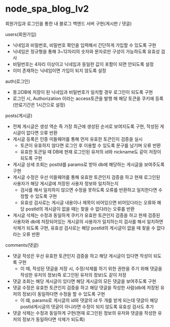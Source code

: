 # node_spa_blog_lv2
회원가입과 로그인을 통한 내 블로그 백엔드 서버 구현(게시판 / 댓글)

users(회원가입)
* 닉네임과 비밀번호, 비밀번호 확인을 입력해서 간단하게 가입할 수 있도록 구현
* 닉네임은 정규형을 통해 3~12자리의 숫자와 문자로만 구성이 가능하도록 유효성 검사
* 비밀번호는 4자리 이상이고 닉네임과 동일한 값이 포함이 되면 안되도록 설정
* 이미 존재하는 닉네임이면 가입이 되지 않도록 설정

auth(로그인)
* 몽고DB에 저장이 된 닉네임과 비밀번호가 일치할 경우 로그인이 되도록 구현
* 로그인 시, Authorization 이라는 access토큰을 발행 해 해당 토큰을 쿠키에 등록(만료기간은 1시간으로 설정)

posts(게시글)
* 전체 게시글은 생성 역순 즉 가장 최근에 생성된 순서로 보여지도록 구현, 작성된 게시글이 없다면 오류 반환
* 게시글 등록은 인증 미들웨어를 통해 먼저 유효한 토큰인지 검증을 실시
    - 토큰이 유효하지 않다면 로그인 후 이용할 수 있도록 문구를 남기며 오류 반환
    - 유효한 토큰일 때 DB에 현재 로그인된 유저의 id와 nickname도 같이 저장이 되도록 구현
* 게시글 상세 조회는 postId를 params로 받아 db에 해당하는 게시글을 보여주도록 구현
* 게시글 수정은 우선 미들웨어를 통해 유효한 토큰인지 검증을 하고 현재 로그인된 사용자가 해당 게시글에 저장된 사용자 정보와 일치하는지
    - 검사를 해서 일치하지 않으면 수정을 못하도록 오류를 반환하고 일치한다면 수정할 수 있도록 구현
    - 유효성 검사로는 게시글 내용이나 제목이 비어있으면 비어있다라는 오류와 해당 postId의 게시글이 없을 때는 찾을 수 없다라는 오류를 반환
* 게시글 삭제는 수정과 동일하게 쿠키가 유효한 토큰인지 검증을 하고 현재 검증된 사용자와 db에 저장되어있는 게시글의 사용자가 일치하는지
    검사를 해서 일치하면 삭제가 되도록 구현, 유효성 검사로는 해당 postId의 게시글이 없을 때 찾을 수 없다라는 오류 반환

comments(댓글)
* 댓글 작성은 우선 유효한 토큰인지 검증을 하고 해당 게시글이 있다면 작성이 되도록 구현
    - 이 때, 작성된 댓글을 저장 시, 수정/삭제를 하기 위한 권한을 주기 위해 댓글을 작성한 유저의 정보(즉 로그인된 유저의 정보)도 같이 저장
* 댓글 조회는 해당 게시글이 있다면 해당 게시글의 모든 댓글을 보여주도록 구현
* 댓글 수정은 유효한 토큰인지 검증을 하고 해당 댓글을 작성한 사람(db에 저장된 유저의 정보)이 동일하다면 수정을 할 수 있도록 구현
    - 이 떄, params로 게시글의 id와 댓글의 id 두 개를 받게 되는데 댓글이 해당 postId게시글의 댓글이 아니라면 수정이 되지 않도록 유효성 검사도 추가
* 댓글 삭제는 수정과 동일하게 구현(현재 로그인된 정보의 유저와 댓글을 작성한 유저의 정보가 동일하다면 삭제가 되도록)
